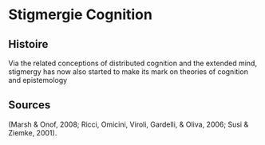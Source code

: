 # Stigmergie Cognition

## Histoire

Via the related conceptions of
distributed cognition and the extended mind, stigmergy has now also started to make its
mark on theories of cognition and epistemology 


## Sources

(Marsh & Onof, 2008; Ricci, Omicini,
Viroli, Gardelli, & Oliva, 2006; Susi & Ziemke, 2001).

